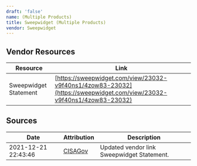 ```yaml
---
draft: 'false'
name: (Multiple Products)
title: Sweepwidget (Multiple Products)
vendor: Sweepwidget
---
```


## Vendor Resources
| Resource | Link |
| --- | --- |
| Sweepwidget Statement | [https://sweepwidget.com/view/23032-v9f40ns1/4zow83-23032](https://sweepwidget.com/view/23032-v9f40ns1/4zow83-23032) |



## Sources
| Date | Attribution | Description |
| --- | --- | --- |
| 2021-12-21 22:43:46 | [CISAGov](https://raw.githubusercontent.com/cisagov/log4j-affected-db/develop/README.md) | Updated vendor link Sweepwidget Statement.  |
